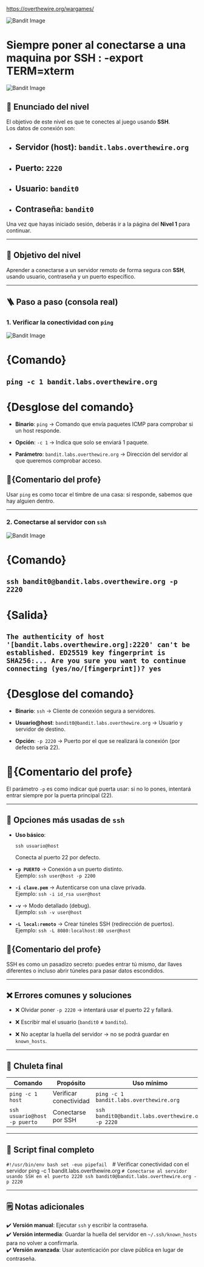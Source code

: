 https://overthewire.org/wargames/

![Bandit Image](../../Imagenes/level-0-1.png)




# Siempre poner al conectarse a una maquina por SSH : -export TERM=xterm
![Bandit Image](../../Imagenes/bandit-banner.png)


## 📄 Enunciado del nivel

El objetivo de este nivel es que te conectes al juego usando **SSH**.  
Los datos de conexión son:

- ## **Servidor (host)**: `bandit.labs.overthewire.org`
    
- ## **Puerto**: `2220`
    
- ## **Usuario**: `bandit0`
    
- ## **Contraseña**: `bandit0`
    

Una vez que hayas iniciado sesión, deberás ir a la página del **Nivel 1** para continuar.

---

## 🔎 Objetivo del nivel

Aprender a conectarse a un servidor remoto de forma segura con **SSH**, usando usuario, contraseña y un puerto específico.

---

## 🪜 Paso a paso (consola real)

### 1. Verificar la conectividad con `ping`

![Bandit Image](../../Imagenes/level-0-3.png)

# {Comando}

## `ping -c 1 bandit.labs.overthewire.org`


# {Desglose del comando}

- **Binario**: `ping` → Comando que envía paquetes ICMP para comprobar si un host responde.
    
- **Opción**: `-c 1` → Indica que solo se enviará 1 paquete.
    
- **Parámetro**: `bandit.labs.overthewire.org` → Dirección del servidor al que queremos comprobar acceso.
    

## 💬{Comentario del profe}  

Usar `ping` es como tocar el timbre de una casa: si responde, sabemos que hay alguien dentro.

---

### 2. Conectarse al servidor con `ssh`

![Bandit Image](../../Imagenes/level-0-4.png)

# {Comando}

## `ssh bandit0@bandit.labs.overthewire.org -p 2220`

# {Salida}

## `The authenticity of host '[bandit.labs.overthewire.org]:2220' can't be established. ED25519 key fingerprint is SHA256:... Are you sure you want to continue connecting (yes/no/[fingerprint])? yes`

# {Desglose del comando}

- **Binario**: `ssh` → Cliente de conexión segura a servidores.
    
- **Usuario@host**: `bandit0@bandit.labs.overthewire.org` → Usuario y servidor de destino.
    
- **Opción**: `-p 2220` → Puerto por el que se realizará la conexión (por defecto sería 22).
    

# 💬{Comentario del profe}  

El parámetro `-p` es como indicar qué puerta usar: si no lo pones, intentará entrar siempre por la puerta principal (22).

---

## 🧰 Opciones más usadas de `ssh`

- **Uso básico**:
    
    `ssh usuario@host`
    
    Conecta al puerto 22 por defecto.
    
- **`-p PUERTO`** → Conexión a un puerto distinto.  
    Ejemplo: `ssh user@host -p 2200`
    
- **`-i clave.pem`** → Autenticarse con una clave privada.  
    Ejemplo: `ssh -i id_rsa user@host`
    
- **`-v`** → Modo detallado (debug).  
    Ejemplo: `ssh -v user@host`
    
- **`-L local:remoto`** → Crear túneles SSH (redirección de puertos).  
    Ejemplo: `ssh -L 8080:localhost:80 user@host`
    

## 💬{Comentario del profe}  

SSH es como un pasadizo secreto: puedes entrar tú mismo, dar llaves diferentes o incluso abrir túneles para pasar datos escondidos.

---

## ❌ Errores comunes y soluciones

- ❌ Olvidar poner `-p 2220` → intentará usar el puerto 22 y fallará.
    
- ❌ Escribir mal el usuario (`bandit0` ≠ `bandito`).
    
- ❌ No aceptar la huella del servidor → no se podrá guardar en `known_hosts`.
    

---

## 🧾 Chuleta final

|Comando|Propósito|Uso mínimo|
|---|---|---|
|`ping -c 1 host`|Verificar conectividad|`ping -c 1 bandit.labs.overthewire.org`|
|`ssh usuario@host -p puerto`|Conectarse por SSH|`ssh bandit0@bandit.labs.overthewire.org -p 2220`|

---

## 🧩 Script final completo

`#!/usr/bin/env bash set -euo pipefail 
`# Verificar conectividad con el servidor ping -c 1 bandit.labs.overthewire.org 
`# Conectarse al servidor usando SSH en el puerto 2220 ssh bandit0@bandit.labs.overthewire.org -p 2220`

---

## 🗒️ Notas adicionales

✔️ **Versión manual**: Ejecutar `ssh` y escribir la contraseña.  
✔️ **Versión intermedia**: Guardar la huella del servidor en `~/.ssh/known_hosts` para no volver a confirmarla.  
✔️ **Versión avanzada**: Usar autenticación por clave pública en lugar de contraseña.
